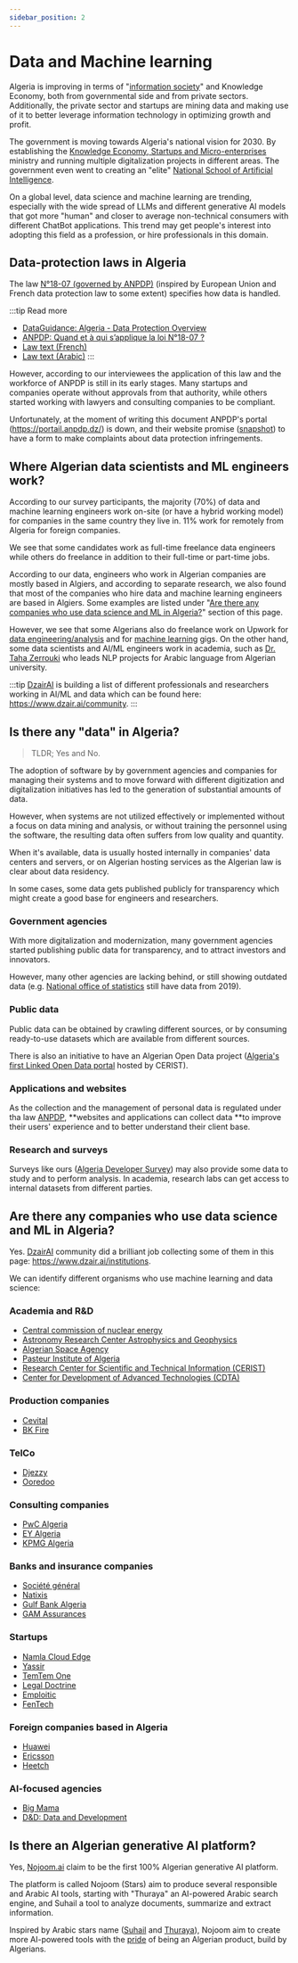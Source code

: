 ```yaml
---
sidebar_position: 2
---
```


# Data and Machine learning

Algeria is improving in terms of "[information society](https://www.mpt.gov.dz/en/what-is-the-information-society/)" and Knowledge Economy, both from governmental side and from private sectors. Additionally, the private sector and startups are mining data and making use of it to better leverage information technology in optimizing growth and profit.

The government is moving towards Algeria's national vision for 2030. By establishing the [Knowledge Economy, Startups and Micro-enterprises](https://startup.dz) ministry and running multiple digitalization projects in different areas. The government even went to creating an "elite" [National School of Artificial Intelligence](https://www.ensia.edu.dz/).

On a global level, data science and machine learning are trending, especially with the wide spread of LLMs and different generative AI models that got more "human" and closer to average non-technical consumers with different ChatBot applications. This trend may get people's interest into adopting this field as a profession, or hire professionals in this domain.

## Data-protection laws in Algeria

The law [N°18-07 (governed by ANPDP)](https://anpdp.dz/fr/quand-et-a-qui-sapplique-la-loi-n18-07/) (inspired by European Union and French data protection law to some extent) specifies how data is handled.

:::tip Read more
- [DataGuidance: Algeria - Data Protection Overview](https://www.dataguidance.com/notes/algeria-data-protection-overview)
- [ANPDP: Quand et à qui s’applique la loi N°18-07 ?](https://anpdp.dz/fr/quand-et-a-qui-sapplique-la-loi-n18-07/)
- [Law text (French)](https://anpdp.dz/wp-content/uploads/2023/01/2.1-Loi-N%C2%B018-07-2.pdf)
- [Law text (Arabic)](https://anpdp.dz/wp-content/uploads/2023/01/Loi-N%C2%B018-07-Arabe-2.pdf)
:::

However, according to our interviewees the application of this law and the workforce of ANPDP is still in its early stages. Many startups and companies operate without approvals from that authority, while others started working with lawyers and consulting companies to be compliant.

Unfortunately, at the moment of writing this document ANPDP's portal (https://portail.anpdp.dz/) is down, and their website promise ([snapshot](https://web.archive.org/web/20240702231853/https://anpdp.dz/fr/reclamation-recours-et-plainte/)) to have a form to make complaints about data protection infringements.

## Where Algerian data scientists and ML engineers work?

According to our survey participants, the majority (70%) of data and machine learning engineers work on-site (or have a hybrid working model) for companies in the same country they live in. 11% work for remotely from Algeria for foreign companies.

We see that some candidates work as full-time freelance data engineers while others do freelance in addition to their full-time or part-time jobs.

According to our data, engineers who work in Algerian companies are mostly based in Algiers, and according to separate research, we also found that most of the companies who hire data and machine learning engineers are based in Algiers. Some examples are listed under "[Are there any companies who use data science and ML in Algeria?](#are-there-any-companies-who-use-data-science-and-ml-in-algeria)" section of this page.

However, we see that some Algerians also do freelance work on Upwork for [data engineering/analysis](https://www.upwork.com/nx/search/talent/?category_uid=531770282580668420&loc=algeria&nss=80&revenue=1&rising_talent=yes&top_rated_plus=yes&top_rated_status=top_rated&page=1) and for [machine learning](https://www.upwork.com/nx/search/talent/?category_uid=531770282580668420&loc=algeria&nss=80&revenue=1&rising_talent=yes&subcategory_uid=531770282593251329&top_rated_plus=yes&top_rated_status=top_rated) gigs. On the other hand, some data scientists and AI/ML engineers work in academia, such as [Dr. Taha Zerrouki](https://www.researchgate.net/profile/Taha-Zerrouki) who leads NLP projects for Arabic language from Algerian university.

:::tip
[DzairAI](https://www.dzair.ai/) is building a list of different professionals and researchers working in AI/ML and data which can be found here: https://www.dzair.ai/community.
:::

## Is there any "data" in Algeria?

> TLDR; Yes and No.

The adoption of software by by government agencies and companies for managing their systems and to move forward with different digitization and digitalization initiatives has led to the generation of substantial amounts of data.

However, when systems are not utilized effectively or implemented without a focus on data mining and analysis, or without training the personnel using the software, the resulting data often suffers from low quality and quantity.

When it's available, data is usually hosted internally in companies' data centers and servers, or on Algerian hosting services as the Algerian law is clear about data residency.

In some cases, some data gets published publicly for transparency which might create a good base for engineers and researchers.

### Government agencies

With more digitalization and modernization, many government agencies started publishing public data for transparency, and to attract investors and innovators.

However, many other agencies are lacking behind, or still showing outdated data (e.g. [National office of statistics](https://www.ons.dz/) still have data from 2019).

### Public data

Public data can be obtained by crawling different sources, or by consuming ready-to-use datasets which are available from different sources.

There is also an initiative to have an Algerian Open Data project ([Algeria's first Linked Open Data portal](https://www.cerist.dz/index.php/fr/news/1316-the-first-algerian-linked-open-data-portal) hosted by CERIST).

### Applications and websites

As the collection and the management of personal data is regulated under tha law [ANPDP](https://anpdp.dz/fr/quand-et-a-qui-sapplique-la-loi-n18-07/), **websites and applications can collect data **to improve their users' experience and to better understand their client base.

### Research and surveys

Surveys like ours ([Algeria Developer Survey](/docs/insights)) may also provide some data to study and to perform analysis. In academia, research labs can get access to internal datasets from different parties.

## Are there any companies who use data science and ML in Algeria?

Yes. [DzairAI](https://www.dzair.ai) community did a brilliant job collecting some of them in this page: https://www.dzair.ai/institutions.

We can identify different organisms who use machine learning and data science:

### Academia and R&D

- [Central commission of nuclear energy](https://www.comena.dz/)
- [Astronomy Research Center Astrophysics and Geophysics](https://www.craag.dz/)
- [Algerian Space Agency](https://asal.dz/)
- [Pasteur Institute of Algeria](https://www.pasteur.dz/fr/)
- [Research Center for Scientific and Technical Information (CERIST)](https://www.cerist.dz/)
- [Center for Development of Advanced Technologies (CDTA)](https://www.cdta.dz/)

### Production companies

- [Cevital](https://www.cevital.com/)
- [BK Fire](https://bkfire.dz/)

### TelCo

- [Djezzy](https://www.djezzy.dz/)
- [Ooredoo](http://www.ooredoo.dz/)

### Consulting companies

- [PwC Algeria](https://pwcalgerie.pwc.fr/fr/)
- [EY Algeria](https://www.ey.com/en_gl/locations/algeria)
- [KPMG Algeria](https://home.kpmg/dz/fr/home.html)


### Banks and insurance companies

- [Société général](https://societegenerale.dz/)
- [Natixis](https://www.natixis.dz/)
- [Gulf Bank Algeria](https://www.agb.dz/index.php)
- [GAM Assurances](https://gam.dz/)

### Startups

- [Namla Cloud Edge](https://namla.cloud/)
- [Yassir](https://yassir.com/)
- [TemTem One](https://temtemone.com/#/)
- [Legal Doctrine](https://legal-doctrine.com/)
- [Emploitic](https://www.emploitic.com/)
- [FenTech](https://fentech.ai/)

### Foreign companies based in Algeria

- [Huawei](https://www.huawei.com/en/)
- [Ericsson](https://www.ericsson.com/en/about-us/company-facts/ericsson-worldwide/algeria)
- [Heetch](https://www.heetch.com/dz-fr)

### AI-focused agencies

- [Big Mama](https://big-mama.io/)
- [D&D: Data and Development](https://datadevelopment.pro/)

## Is there an Algerian generative AI platform?

Yes, [Nojoom.ai](https://nojoom.ai/) claim to be the first 100% Algerian generative AI platform.

The platform is called Nojoom (Stars) aim to produce several responsible and Arabic AI tools, starting with "Thuraya" an AI-powered Arabic search engine, and Suhail a tool to analyze documents, summarize and extract information.

Inspired by Arabic stars name ([Suhail](https://en.wikipedia.org/wiki/Suhail_(star)) and [Thuraya](https://en.wikipedia.org/wiki/Pleiades#Nomenclature_and_mythology)), Nojoom aim to create more AI-powered tools with the [pride](https://youtu.be/5XAU_d5bAHM) of being an Algerian product, build by Algerians.